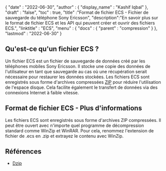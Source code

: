 {
  "date" : "2022-06-30",
  "author" : {
    "display_name" : "Kashif Iqbal"
},
  "draft" : "false",
  "toc" : true,
  "title" :"Format de fichier ECS - Fichier de sauvegarde du téléphone Sony Ericsson",
  "description":"En savoir plus sur le format de fichier ECS et les API qui peuvent créer et ouvrir des fichiers ECS.",
  "linktitle" : "ECS",
  "menu" : {
    "docs" : {
      "parent" : "compression"
}
},
  "lastmod" : "2022-06-30"
}

## Qu'est-ce qu'un fichier ECS ?

Un fichier ECS est un fichier de sauvegarde de données créé par les téléphones mobiles Sony Ericsson. Il stocke une copie des données de l'utilisateur en tant que sauvegarde au cas où une récupération serait nécessaire pour restaurer les données stockées. Les fichiers ECS sont enregistrés sous forme d'archives compressées [ZIP](/fr/compression/zip/) pour réduire l'utilisation de l'espace disque. Cela facilite également le transfert de données via des connexions Internet à faible vitesse.

## Format de fichier ECS - Plus d'informations

Les fichiers ECS sont enregistrés sous forme d'archives ZIP compressées. Il peut être ouvert avec n'importe quel programme de décompression standard comme WinZip et WinRAR. Pour cela, renommez l'extension de fichier de .ecs en .zip et extrayez le contenu avec WinZip.

## Références

* [Dzip](https://speeddemosarchive.com/dzip/)

